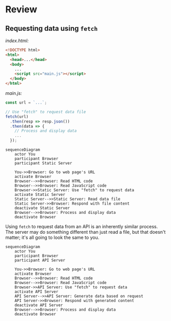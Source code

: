 # Review

## Requesting data using `fetch`

_index.html:_
```html
<!DOCTYPE html>
<html>
  <head>...</head>
  <body>
    ...
    <script src="main.js"></script>
  </body>
</html>
```

_main.js:_
```js
const url = `...`;

// Use "fetch" to request data file
fetch(url)
  .then(resp => resp.json())
  .then(data => {
    // Process and display data
    ...
  });
```

```mermaid
sequenceDiagram
    actor You
    participant Browser
    participant Static Server

    You->>Browser: Go to web page's URL
    activate Browser
    Browser-->>Browser: Read HTML code
    Browser-->>Browser: Read JavaScript code
    Browser->>Static Server: Use "fetch" to request data
    activate Static Server
    Static Server-->>Static Server: Read data file
    Static Server->>Browser: Respond with file content
    deactivate Static Server
    Browser-->>Browser: Process and display data
    deactivate Browser
```

Using `fetch` to request data from an API is an inherently similar process. The server may do something different than just read a file, but that doesn't matter; it's all going to look the same to you.

```mermaid
sequenceDiagram
    actor You
    participant Browser
    participant API Server

    You->>Browser: Go to web page's URL
    activate Browser
    Browser-->>Browser: Read HTML code
    Browser-->>Browser: Read JavaScript code
    Browser->>API Server: Use "fetch" to request data
    activate API Server
    API Server-->>API Server: Generate data based on request
    API Server->>Browser: Respond with generated content
    deactivate API Server
    Browser-->>Browser: Process and display data
    deactivate Browser
```
